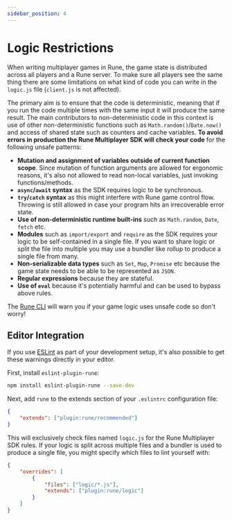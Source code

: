 ```yaml
---
sidebar_position: 4
---
```


# Logic Restrictions

When writing multiplayer games in Rune, the game state is distributed across all players and a Rune server. To make sure all players see the same thing there are some limitations on what kind of code you can write in the `logic.js` file (`client.js` is not affected).

The primary aim is to ensure that the code is deterministic, meaning that if you run the code multiple times with the same input it will produce the same result. The main contributors to non-deterministic code in this context is use of other non-deterministic functions such as `Math.random()`/`Date.now()` and access of shared state such as counters and cache variables. **To avoid errors in production the Rune Multiplayer SDK will check your code** for the following unsafe patterns:

- **Mutation and assignment of variables outside of current function scope**. Since mutation of function arguments are allowed for ergonomic reasons, it's also not allowed to read non-local variables, just invoking functions/methods.
- **`async`/`await` syntax** as the SDK requires logic to be synchronous.
- **`try`/`catch` syntax** as this might interfere with Rune game control flow. Throwing is still allowed in case your program hits an irrecoverable error state.
- **Use of non-deterministic runtime built-ins** such as `Math.random`, `Date`, `fetch` etc.
- **Modules** such as `import/export` and `require` as the SDK requires your logic to be self-contained in a single file. If you want to share logic or split the file into multiple you may use a bundler like rollup to produce a single file from many.
- **Non-serializable data types** such as `Set`, `Map`, `Promise` etc because the game state needs to be able to be represented as `JSON`.
- **Regular expressions** because they are stateful.
- **Use of `eval`** because it's potentially harmful and can be used to bypass above rules.

The [Rune CLI](cli.md) will warn you if your game logic uses unsafe code so don't worry!

## Editor Integration

If you use [ESLint](https://eslint.org/) as part of your development setup, it's also possible to get these warnings directly in your editor.

First, install `eslint-plugin-rune`:

```bash
npm install eslint-plugin-rune --save-dev
```

Next, add `rune` to the extends section of your `.eslintrc` configuration file:

```json
{
	"extends": ["plugin:rune/recommended"]
}
```

This will exclusively check files named `logic.js` for the Rune Multiplayer SDK rules. If your logic is split across multiple files and a bundler is used to produce a single file, you might specify which files to lint yourself with:

```json
{
	"overrides": [
		{
			"files": ["logic/*.js"],
			"extends": ["plugin:rune/logic"]
		}
	]
}
```
